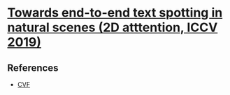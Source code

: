 # [Towards end-to-end text spotting in natural scenes (2D atttention, ICCV 2019)](https://drive.google.com/file/d/14WaOOSJKHrv7o_fuc-PusmioYg3PQCVY/view?usp=drivesdk)

## References
- [CVF](https://openaccess.thecvf.com/content_ICCV_2019/papers/Qin_Towards_Unconstrained_End-to-End_Text_Spotting_ICCV_2019_paper.pdf)